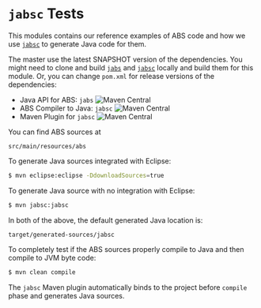 # `jabsc` Tests

This modules contains our reference examples of ABS code and how we use [`jabsc`][1] to generate Java code for them. 

The master use the latest SNAPSHOT version of the dependencies. You might need to clone and build [`jabs`][2] and [`jabsc`][1] locally and build them for this module. Or, you can change `pom.xml` for release versions of the dependencies:

* Java API for ABS: `jabs` ![Maven Central](https://img.shields.io/maven-central/v/com.github.crisposs/abs-api.svg?style=flat-square)
* ABS Compiler to Java: `jabsc` ![Maven Central](https://img.shields.io/maven-central/v/com.github.crisposs/jabsc.svg?style=flat-square)
* Maven Plugin for `jabsc` ![Maven Central](https://img.shields.io/maven-central/v/com.github.crisposs/jabsc-maven-plugin.svg?style=flat-square)

You can find ABS sources at

```
src/main/resources/abs
```

To generate Java sources integrated with Eclipse:

```bash
$ mvn eclipse:eclipse -DdownloadSources=true
```

To generate Java source with no integration with Eclipse:

```bash
$ mvn jabsc:jabsc 
```

In both of the above, the default generated Java location is:

```
target/generated-sources/jabsc
```

To completely test if the ABS sources properly compile to Java and then compile to JVM byte code:

```bash
$ mvn clean compile
```

The `jabsc` Maven plugin automatically binds to the project before `compile` phase and generates Java sources.

[1]: https://github.com/CrispOSS/jabsc
[2]: https://github.com/CrispOSS/abs-api-parent
